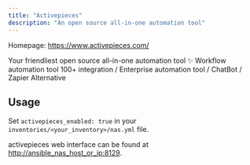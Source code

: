 ```yaml
---
title: "Activepieces"
description: "An open source all-in-one automation tool"
---
```


Homepage: <https://www.activepieces.com/>

Your friendliest open source all-in-one automation tool ✨ Workflow automation tool 100+ integration / Enterprise automation tool / ChatBot / Zapier Alternative

## Usage

Set `activepieces_enabled: true` in your `inventories/<your_inventory>/nas.yml` file.

activepieces web interface can be found at <http://ansible_nas_host_or_ip:8129>.
